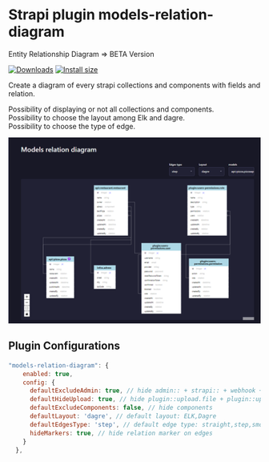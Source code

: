 # Strapi plugin models-relation-diagram

Entity Relationship Diagram => BETA Version

[![Downloads](https://img.shields.io/npm/dm/strapi4-models-relation-diagram?style=for-the-badge)](https://www.npmjs.com/package/strapi4-models-relation-diagram)
[![Install size](https://img.shields.io/npm/l/strapi-plugin-server-route-permission?style=for-the-badge)](https://github.com/PaulRichez/smodels-relation-diagram/blob/main/Licence)

Create a diagram of every strapi collections and components with fields and relation.


Possibility of displaying or not all collections and components.  
Possibility to choose the layout among Elk and dagre.  
Possibility to choose the type of edge.  


![Alt text](https://github.com/PaulRichez/models-relation-diagram/blob/master/images/v1.png?raw=true)

## Plugin Configurations
```js
"models-relation-diagram": {
    enabled: true,
    config: {
      defaultExcludeAdmin: true, // hide admin:: + strapi:: + webhook + plugin::i18n.locale + plugin::content-releases
      defaultHideUpload: true, // hide plugin::upload.file + plugin::upload.folder
      defaultExcludeComponents: false, // hide components
      defaultLayout: 'dagre', // default layout: ELK,Dagre
      defaultEdgesType: 'step', // default edge type: straight,step,smoothstep,bezier
      hideMarkers: true, // hide relation marker on edges 
    }
  },
```
